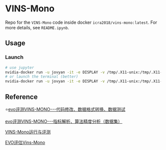 # VINS-Mono

Repo for the `VINS-Mono` code inside docker `icra2018/vins-mono:latest`. For more details, see `README.ipynb`.

## Usage

### Launch

```bash
# use jupyter
nvidia-docker run -u jovyan -it -e DISPLAY -v /tmp/.X11-unix:/tmp/.X11-unix -v /home/shuyuan-19/dataset/Euroc:/dataset icra2018/vins-mono:v1 jupyter lab --no-browser --ip=0.0.0.0 --NotebookApp.token='' --allow-root
# or launch the terminal (better)
nvidia-docker run -u jovyan -it -e DISPLAY -v /tmp/.X11-unix:/tmp/.X11-unix -v /home/shuyuan-19/dataset/Euroc:/dataset icra2018/vins-mono:v1 
```

## Reference

:star:[evo评测VINS-MONO---代码修改、数据格式转换、数据测试](https://blog.csdn.net/xiaojinger_123/article/details/120141017)

[evo评测VINS-MONO---指标解析、算法精度分析（数据集）](https://blog.csdn.net/xiaojinger_123/article/details/120269185)

[VINS-Mono运行与评测](https://rupingcen.blog.csdn.net/article/details/110485772)

[EVO评估Vins-Mono](https://blog.csdn.net/weixin_41954990/article/details/127845403)
